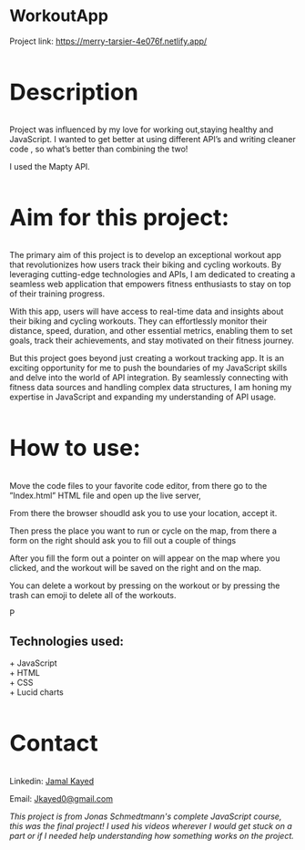 # WorkoutApp
Project link: https://merry-tarsier-4e076f.netlify.app/

<h2 style="font-size:40px">Description</h2>
<p>Project was influenced by my love for working out,staying healthy and JavaScript. I wanted to get better at using different API’s and writing cleaner code , so what’s better than combining the two!

I used the Mapty API.

</p>
<h2 style="font-size:40px">Aim for this project:</h2>
<p>The primary aim of this project is to develop an exceptional workout app that revolutionizes how users track their biking and cycling workouts. By leveraging cutting-edge technologies and APIs, I am dedicated to creating a seamless web application that empowers fitness enthusiasts to stay on top of their training progress.

With this app, users will have access to real-time data and insights about their biking and cycling workouts. They can effortlessly monitor their distance, speed, duration, and other essential metrics, enabling them to set goals, track their achievements, and stay motivated on their fitness journey.

But this project goes beyond just creating a workout tracking app. It is an exciting opportunity for me to push the boundaries of my JavaScript skills and delve into the world of API integration. By seamlessly connecting with fitness data sources and handling complex data structures, I am honing my expertise in JavaScript and expanding my understanding of API usage.
</p>
<h2 style="font-size:40px">How to use:</h2>
<p>Move the code files to your favorite code editor, from there go to the ”Index.html” HTML file and open up the live server, 

From there the browser shoudld ask you to use your location, accept it.

Then press the place you want to run or cycle on the map, from there a form on the right should ask you to fill out a couple of things
  
After you fill the form out a pointer on will appear on the map where you clicked, and the workout will be saved on the right and on the map.
  
You can delete a workout by pressing on the workout or by pressing the trash can emoji to delete all of the workouts.

P
</p>

<h2>Technologies used:</h2>
<p>
+ JavaScript<br>
+ HTML<br>
+ CSS<br>
+ Lucid charts
</p>
<h2 style="font-size:40px">Contact</h2>

<p>
Linkedin: <a href="https://www.linkedin.com/in/jamal-kayed-009b87252/">Jamal Kayed</a>

Email: Jkayed0@gmail.com
</p>

*This project is from Jonas Schmedtmann's complete JavaScript course, this was the final project! I used his videos wherever I would get stuck on a part or if I needed help understanding how something works on the project.*
